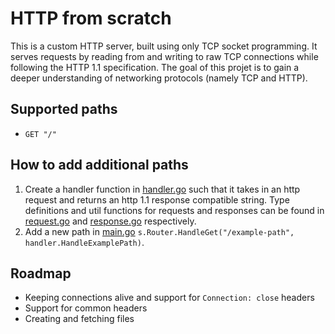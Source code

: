 # HTTP from scratch

This is a custom HTTP server, built using only TCP socket programming. It serves requests by reading from and writing to raw TCP
connections while following the HTTP 1.1 specification. The goal of this projet is to gain a deeper understanding of networking
protocols (namely TCP and HTTP).

## Supported paths

- `GET "/"`

## How to add additional paths

1. Create a handler function in [handler.go](internal/handler/handler.go) such that it takes in an http request and
   returns an http 1.1 response compatible string. Type definitions and util functions for requests and responses
   can be found in [request.go](internal/http/request.go) and [response.go](internal/http/response.go) respectively.
2. Add a new path in [main.go](cmd/main.go) `s.Router.HandleGet("/example-path", handler.HandleExamplePath)`.

## Roadmap

- Keeping connections alive and support for `Connection: close` headers
- Support for common headers
- Creating and fetching files
